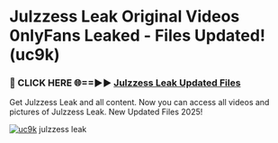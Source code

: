 # Julzzess Leak Original Videos 0nlyFans Leaked - Files Updated! (uc9k)

<h3>🔴 CLICK HERE 🌐==►► <a href="https://tinyurl.com/3hn5wdd3" rel="nofollow">Julzzess Leak Updated Files</a></h3>

Get Julzzess Leak and all content. Now you can access all videos and pictures of Julzzess Leak. New Updated Files 2025!

[![uc9k](https://i.imgur.com/4HnBqBT.gif)](https://tinyurl.com/3hn5wdd3)
julzzess leak